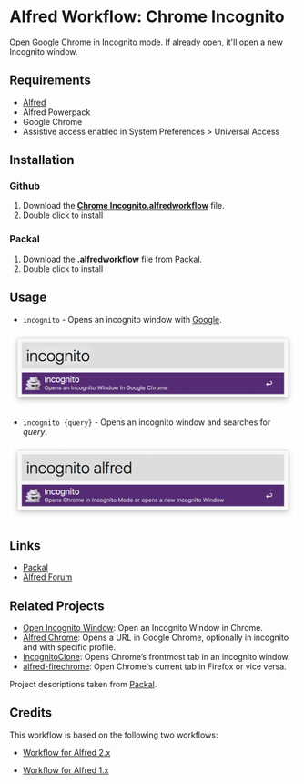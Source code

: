 # Alfred Workflow: Chrome Incognito

Open Google Chrome in Incognito mode. If already open, it'll open a new Incognito window.



## Requirements

- [Alfred](http://www.alfredapp.com/)
- Alfred Powerpack
- Google Chrome
- Assistive access enabled in System Preferences > Universal Access



## Installation

### Github

1. Download the [**Chrome Incognito.alfredworkflow**](Chrome%20Incognito.alfredworkflow) file.
2. Double click to install

### Packal

1. Download the **.alfredworkflow** file from [Packal](http://www.packal.org/workflow/chrome-incognito).
2. Double click to install

## Usage

* `incognito` - Opens an incognito window with [Google](https://www.google.com/).


![Usage incognito without query](images/usage_incognito.png?raw=true "Example Usage")

* `incognito {query}` - Opens an incognito window and searches for  _query_.


![Usage incognito without query](images/usage_incognito_query.png?raw=true "Example Usage")


## Links

* [Packal](http://www.packal.org/workflow/chrome-incognito)
* [Alfred Forum](https://www.alfredforum.com/topic/11484-workflow-chrome-incognito-open-google-chrome-in-incognito-mode/)


## Related Projects

* [Open Incognito Window](http://www.packal.org/workflow/incognitoclone): Open an Incognito Window in Chrome.
* [Alfred Chrome](https://github.com/ShogunPanda/alfred-chrome): Opens a URL in Google Chrome, optionally in incognito and with specific profile.
* [IncognitoClone](http://www.packal.org/workflow/incognitoclone): Opens Chrome’s frontmost tab in an incognito window.
* [alfred-firechrome](https://github.com/LeEnno/alfred-firechrome): Open Chrome's current tab in Firefox or vice versa.

Project descriptions taken from [Packal](http://www.packal.org/workflow-search?query=chrome+incognito).

## Credits

This workflow is based on the following two workflows:

* [Workflow for Alfred 2.x](https://github.com/sonnyhuynh/alfred2-chrome-incognito)


* [Workflow for Alfred 1.x](https://github.com/drezha/Alfred.App_Extensions/tree/master/Launch%20Chrome%20Incognito)
